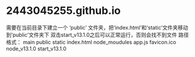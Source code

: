 # 2443045255.github.io
需要在当前目录下建立一个 ‘public’ 文件夹，把‘index.html’和‘static’文件夹移动到‘public’文件夹下
双击start_v13.1.0之后可以正常运行，否则会找不到文件
路径格式：
main
  public
      static
      index.html
  node_moudules
  app.js
  favicon.ico
  node_v13.1.0
  start_v13.1.0

